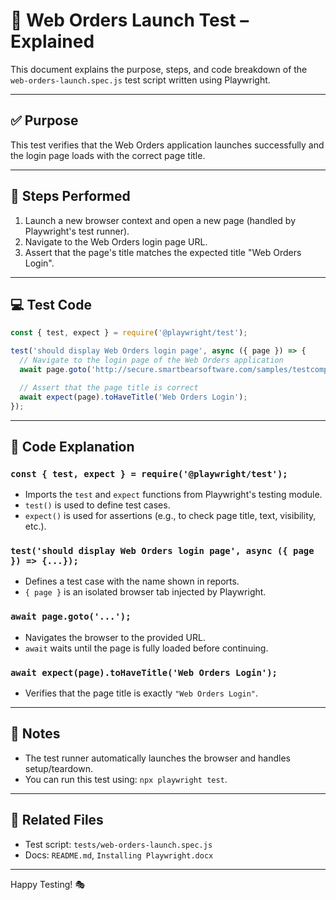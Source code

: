 # 🧪 Web Orders Launch Test – Explained

This document explains the purpose, steps, and code breakdown of the `web-orders-launch.spec.js` test script written using Playwright.

---

## ✅ Purpose

This test verifies that the Web Orders application launches successfully and the login page loads with the correct page title.

---

## 🚀 Steps Performed

1. Launch a new browser context and open a new page (handled by Playwright's test runner).
2. Navigate to the Web Orders login page URL.
3. Assert that the page's title matches the expected title "Web Orders Login".

---

## 💻 Test Code

```javascript
const { test, expect } = require('@playwright/test');

test('should display Web Orders login page', async ({ page }) => {
  // Navigate to the login page of the Web Orders application
  await page.goto('http://secure.smartbearsoftware.com/samples/testcomplete11/WebOrders/login.aspx');

  // Assert that the page title is correct
  await expect(page).toHaveTitle('Web Orders Login');
});
```

---

## 🧠 Code Explanation

### `const { test, expect } = require('@playwright/test');`
- Imports the `test` and `expect` functions from Playwright's testing module.
- `test()` is used to define test cases.
- `expect()` is used for assertions (e.g., to check page title, text, visibility, etc.).

### `test('should display Web Orders login page', async ({ page }) => {...});`
- Defines a test case with the name shown in reports.
- `{ page }` is an isolated browser tab injected by Playwright.

### `await page.goto('...');`
- Navigates the browser to the provided URL.
- `await` waits until the page is fully loaded before continuing.

### `await expect(page).toHaveTitle('Web Orders Login');`
- Verifies that the page title is exactly `"Web Orders Login"`.

---

## 🧾 Notes

- The test runner automatically launches the browser and handles setup/teardown.
- You can run this test using: `npx playwright test`.

---

## 📂 Related Files

- Test script: `tests/web-orders-launch.spec.js`
- Docs: `README.md`, `Installing Playwright.docx`

---

Happy Testing! 🎭
